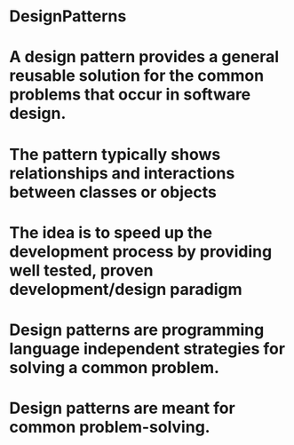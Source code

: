 # DesignPatterns
# A design pattern provides a general reusable solution for the common problems that occur in software design.
# The pattern typically shows relationships and interactions between classes or objects
# The idea is to speed up the development process by providing well tested, proven development/design paradigm
# Design patterns are programming language independent strategies for solving a common problem.
# Design patterns are meant for common problem-solving.
